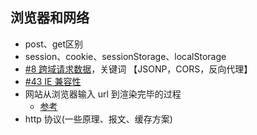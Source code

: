 ## 浏览器和网络

- post、get区别
- session、cookie、sessionStorage、localStorage
- [#8 跨域请求数据](https://github.com/yanyue404/blog/issues/8)，关键词 【JSONP，CORS，反向代理】
- [#43 IE 兼容性](https://github.com/yanyue404/blog/issues/43)
- 网站从浏览器输入 url 到渲染完毕的过程
  - [参考](http://www.dailichun.com/2018/03/12/whenyouenteraurl.html)
- http 协议(一些原理、报文、缓存方案)
